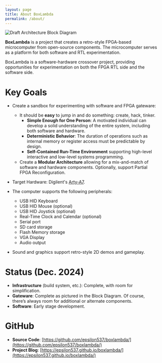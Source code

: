 ```yaml
---
layout: page
title: About BoxLambda
permalink: /about/
---
```


![Draft Architecture Block Diagram](../assets/Arch_Diagram_DFX.png)

**BoxLambda** is a project that creates a retro-style FPGA-based microcomputer from open-source components. The microcomputer serves as a platform for both software and RTL experimentation.

BoxLambda is a software-hardware crossover project, providing opportunities for experimentation on both the FPGA RTL side and the software side.

# Key Goals

- Create a sandbox for experimenting with software and FPGA gateware:
    - It should be **easy** to jump in and do something: create, hack, tinker.
        - **Simple Enough for One Person**: A motivated individual can develop a solid understanding of the entire system, including both software and hardware.
        - **Deterministic Behavior**: The duration of operations such as internal memory or register access must be predictable by design.
        - **Self-Contained Run-Time Environment** supporting high-level interactive and low-level systems programming.
    - Create a **Modular Architecture** allowing for a mix-and-match of software and hardware components. Optionally, support Partial FPGA Reconfiguration.
  
- Target Hardware: Digilent's [Arty-A7](https://digilent.com/reference/programmable-logic/arty-a7/start).
  
- The computer supports the following peripherals:
    - USB HID Keyboard
    - USB HID Mouse (optional)
    - USB HID Joystick (optional)
    - Real-Time Clock and Calendar (optional)
    - Serial port
    - SD card storage
    - Flash Memory storage
    - VGA Display
    - Audio output
  
- Sound and graphics support retro-style 2D demos and gameplay.

# Status (Dec. 2024)

- **Infrastructure** (build system, etc.): Complete, with room for simplification.
- **Gateware**: Complete as pictured in the Block Diagram. Of course, there’s always room for additional or alternate components.
- **Software**: Early stage development.

# GitHub

- **Source Code**: [https://github.com/epsilon537/boxlambda/](https://github.com/epsilon537/boxlambda/)
- **Project Blog**: [https://epsilon537.github.io/boxlambda/](https://epsilon537.github.io/boxlambda/)
